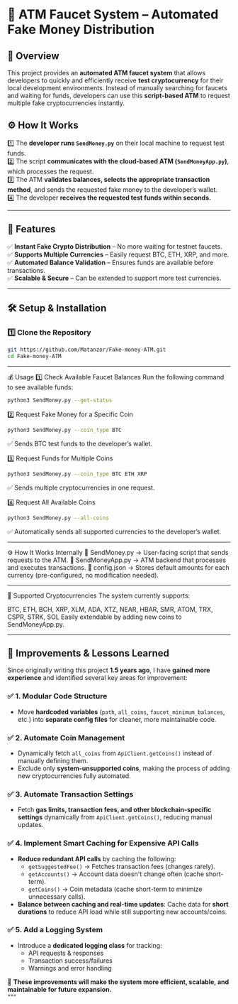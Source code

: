 # 🚀 ATM Faucet System – Automated Fake Money Distribution  

## 📌 Overview  
This project provides an **automated ATM faucet system** that allows developers to quickly and efficiently receive **test cryptocurrency** for their local development environments. Instead of manually searching for faucets and waiting for funds, developers can use this **script-based ATM** to request multiple fake cryptocurrencies instantly.  

## ⚙️ How It Works  
1️⃣ The **developer runs `SendMoney.py`** on their local machine to request test funds.  
2️⃣ The script **communicates with the cloud-based ATM (`SendMoneyApp.py`)**, which processes the request.  
3️⃣ The ATM **validates balances, selects the appropriate transaction method**, and sends the requested fake money to the developer’s wallet.  
4️⃣ The developer **receives the requested test funds within seconds.**  

---

## 🚀 Features  
✅ **Instant Fake Crypto Distribution** – No more waiting for testnet faucets.  
✅ **Supports Multiple Currencies** – Easily request BTC, ETH, XRP, and more.  
✅ **Automated Balance Validation** – Ensures funds are available before transactions.  
✅ **Scalable & Secure** – Can be extended to support more test currencies.  

---

## 🛠️ Setup & Installation  

### 1️⃣ Clone the Repository  
```bash
git https://github.com/Matanzor/Fake-money-ATM.git
cd Fake-money-ATM
```

---

💰 Usage
1️⃣ Check Available Faucet Balances
Run the following command to see available funds:
```bash
python3 SendMoney.py --get-status
```
2️⃣ Request Fake Money for a Specific Coin
```bash
python3 SendMoney.py --coin_type BTC
```
✅ Sends BTC test funds to the developer’s wallet.

3️⃣ Request Funds for Multiple Coins
```bash
python3 SendMoney.py --coin_type BTC ETH XRP
```
✅ Sends multiple cryptocurrencies in one request.

4️⃣ Request All Available Coins
```bash
python3 SendMoney.py --all-coins
```
✅ Automatically sends all supported currencies to the developer’s wallet.

---

⚙️ How It Works Internally
🔹 SendMoney.py → User-facing script that sends requests to the ATM.
🔹 SendMoneyApp.py → ATM backend that processes and executes transactions.
🔹 config.json → Stores default amounts for each currency (pre-configured, no modification needed).

---

📌 Supported Cryptocurrencies
The system currently supports:

BTC, ETH, BCH, XRP, XLM, ADA, XTZ, NEAR, HBAR, SMR, ATOM, TRX, CSPR, STRK, SOL
Easily extendable by adding new coins to SendMoneyApp.py.

---

## 🔄 Improvements & Lessons Learned  

Since originally writing this project **1.5 years ago**, I have **gained more experience** and identified several key areas for improvement:  

### **✅ 1. Modular Code Structure**  
- Move **hardcoded variables** (`path`, `all_coins`, `faucet_minimum_balances`, etc.) into **separate config files** for cleaner, more maintainable code.  

### **✅ 2. Automate Coin Management**  
- Dynamically fetch `all_coins` from `ApiClient.getCoins()` instead of manually defining them.  
- Exclude only **system-unsupported coins**, making the process of adding new cryptocurrencies fully automated.  

### **✅ 3. Automate Transaction Settings**  
- Fetch **gas limits, transaction fees, and other blockchain-specific settings** dynamically from `ApiClient.getCoins()`, reducing manual updates.  

### **✅ 4. Implement Smart Caching for Expensive API Calls**  
- **Reduce redundant API calls** by caching the following:  
  - `getSuggestedFee()` → Fetches transaction fees (changes rarely).  
  - `getAccounts()` → Account data doesn't change often (cache short-term).  
  - `getCoins()` → Coin metadata (cache short-term to minimize unnecessary calls).  
- **Balance between caching and real-time updates**: Cache data for **short durations** to reduce API load while still supporting new accounts/coins.  

### **✅ 5. Add a Logging System**  
- Introduce a **dedicated logging class** for tracking:  
  - API requests & responses  
  - Transaction success/failures  
  - Warnings and error handling  

📌 **These improvements will make the system more efficient, scalable, and maintainable for future expansion.**  
"""

